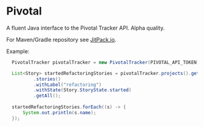 # Pivotal

A fluent Java interface to the Pivotal Tracker API.  Alpha quality.

For Maven/Gradle repository see [JitPack.io](https://jitpack.io/#onespot/pivotal/).

Example:

```java
  PivotalTracker pivotalTracker = new PivotalTracker(PIVOTAL_API_TOKEN);

  List<Story> startedRefactoringStories = pivotalTracker.projects().get(PROJECT_ID)
          .stories()
          .withLabel("refactoring")
          .withState(Story.StoryState.started)
          .getAll();
  
  startedRefactoringStories.forEach((s) -> {
      System.out.println(s.name);
  });
```
